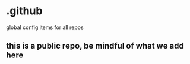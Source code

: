 # .github
global config items for all repos

## this is a public repo, be mindful of what we add here

